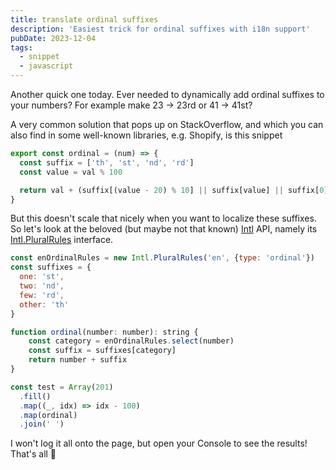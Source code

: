 ```yaml
---
title: translate ordinal suffixes
description: 'Easiest trick for ordinal suffixes with i18n support'
pubDate: 2023-12-04
tags:
  - snippet
  - javascript
---
```


Another quick one today. Ever needed to dynamically add ordinal suffixes to your numbers? For example make 23 → 23rd or 41 → 41st?

A very common solution that pops up on StackOverflow, and which you can also find in some well-known libraries, e.g. Shopify, is this snippet

```js
export const ordinal = (num) => {
  const suffix = ['th', 'st', 'nd', 'rd']
  const value = val % 100

  return val + (suffix[(value - 20) % 10] || suffix[value] || suffix[0])
}
```

But this doesn't scale that nicely when you want to localize these suffixes. So let's look at the beloved (but maybe not that known) [Intl](https://developer.mozilla.org/en-US/docs/Web/JavaScript/Reference/Global_Objects/Intl) API, namely its [Intl.PluralRules](https://developer.mozilla.org/en-US/docs/Web/JavaScript/Reference/Global_Objects/Intl/PluralRules) interface.

```js
const enOrdinalRules = new Intl.PluralRules('en', {type: 'ordinal'})
const suffixes = {
  one: 'st',
  two: 'nd',
  few: 'rd',
  other: 'th'
}

function ordinal(number: number): string {
    const category = enOrdinalRules.select(number)
    const suffix = suffixes[category]
    return number + suffix
}

const test = Array(201)
  .fill()
  .map((_, idx) => idx - 100)
  .map(ordinal)
  .join(' ')
```

I won't log it all onto the page, but open your Console to see the results! That's all 🖖

<script>
const enOrdinalRules = new Intl.PluralRules('en', {type: 'ordinal'})
const suffixes = {
  one: 'st',
  two: 'nd',
  few: 'rd',
  other: 'th'
}

function ordinal(number) {
    const category = enOrdinalRules.select(number)
    const suffix = suffixes[category]
    return number + suffix
}

const test = Array(201)
  .fill()
  .map((_, idx) => idx)
  .map(ordinal)
  .join(' ')

console.info(test)
</script>